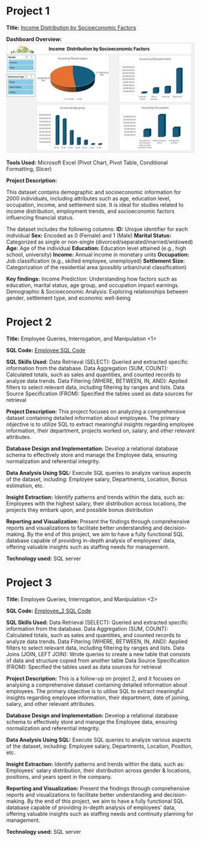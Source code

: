 # Project 1

**Title:** [Income Distribution by Socioeconomic Factors](https://github.com/Bolustic/boluwatife.github.io/blob/main/Socioeconomic%20Factors%20and%20Income%20Dataset.xlsx)


**Dashboard Overview:**
![SocialEcoe](SocialEcoe.JPG)

**Tools Used:** Microsoft Excel (Pivot Chart, Pivot Table, Conditional Formatting, Slicer)


**Project Description:** 

This dataset contains demographic and socioeconomic information for 2000 individuals, including attributes such as age, education level, occupation, income, and settlement size. It is ideal for studies related to income distribution, employment trends, and socioeconomic factors influencing financial status.

The dataset includes the following columns:
**ID:** Unique identifier for each individual
**Sex:** Encoded as 0 (Female) and 1 (Male)
**Marital Status:** Categorized as single or non-single (divorced/separated/married/widowed)
**Age:** Age of the individual
**Education:** Education level attained (e.g., high school, university)
**Income:** Annual income in monetary units
**Occupation:** Job classification (e.g., skilled employee, unemployed)
**Settlement Size:** Categorization of the residential area (possibly urban/rural classification)


**Key findings:** 
Income Prediction: Understanding how factors such as education, marital status, age group, and occupation impact earnings. 
Demographic & Socioeconomic Analysis: Exploring relationships between gender, settlement type, and economic well-being





# Project 2

**Title:** Employee Queries, Interrogation, and Manipulation <1>

**SQL Code:** [Employee SQL Code](https://github.com/Bolustic/boluwatife.github.io/blob/main/Employee.SQL)

**SQL Skills Used:**
Data Retrieval (SELECT): Queried and extracted specific information from the database.
Data Aggregation (SUM, COUNT): Calculated totals, such as sales and quantities, and counted records to analyze data trends.
Data Filtering (WHERE, BETWEEN, IN, AND): Applied filters to select relevant data, including filtering by ranges and lists.
Data Source Specification (FROM): Specified the tables used as data sources for retrieval

**Project Description:**
This project focuses on analyzing a comprehensive dataset containing detailed information about employees. The primary objective is to utilize SQL to extract meaningful insights regarding employee information, their department, projects worked on, salary, and other relevant attributes.

**Database Design and Implementation:** Develop a relational database schema to effectively store and manage the Employee data, ensuring normalization and referential integrity.

**Data Analysis Using SQL:** Execute SQL queries to analyze various aspects of the dataset, including: Employee salary, Departments, Location, Bonus estimation, etc.

**Insight Extraction:** Identify patterns and trends within the data, such as: Employees with the highest salary, their distribution across locations, the projects they embark upon, and possible bonus distribution

**Reporting and Visualization:** Present the findings through comprehensive reports and visualizations to facilitate better understanding and decision-making. By the end of this project, we aim to have a fully functional SQL database capable of providing in-depth analysis of employees' data, offering valuable insights such as staffing needs for management. 
 
**Technology used:** SQL server




# Project 3

**Title:** Employee Queries, Interrogation, and Manipulation <2>

**SQL Code:** [Employee_2 SQL Code](https://github.com/Bolustic/boluwatife.github.io/blob/main/Employee_2.SQL)

**SQL Skills Used:**
Data Retrieval (SELECT): Queried and extracted specific information from the database.
Data Aggregation (SUM, COUNT): Calculated totals, such as sales and quantities, and counted records to analyze data trends.
Data Filtering (WHERE, BETWEEN, IN, AND): Applied filters to select relevant data, including filtering by ranges and lists.
Data Joins (JOIN, LEFT JOIN): Wrote queries to create a new table that consists of data and structure copied from another table
Data Source Specification (FROM): Specified the tables used as data sources for retrieval

**Project Description:**
This is a follow-up on project 2, and it focuses on analysing a comprehensive dataset containing detailed information about employees. The primary objective is to utilise SQL to extract meaningful insights regarding employee information, their department, date of joining, salary, and other relevant attributes.

**Database Design and Implementation:** Develop a relational database schema to effectively store and manage the Employee data, ensuring normalization and referential integrity.

**Data Analysis Using SQL:** Execute SQL queries to analyze various aspects of the dataset, including: Employee salary, Departments, Location, Position, etc.

**Insight Extraction:** Identify patterns and trends within the data, such as: Employees' salary distribution, their distribution across gender & locations, positions, and years spent in the company.

**Reporting and Visualization:** Present the findings through comprehensive reports and visualizations to facilitate better understanding and decision-making. By the end of this project, we aim to have a fully functional SQL database capable of providing in-depth analysis of employees' data, offering valuable insights such as staffing needs and continuity planning for management. 
 
**Technology used:** SQL server
